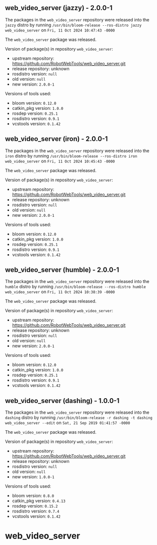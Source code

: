 ## web_video_server (jazzy) - 2.0.0-1

The packages in the `web_video_server` repository were released into the `jazzy` distro by running `/usr/bin/bloom-release --ros-distro jazzy web_video_server` on `Fri, 11 Oct 2024 10:47:43 -0000`

The `web_video_server` package was released.

Version of package(s) in repository `web_video_server`:

- upstream repository: https://github.com/RobotWebTools/web_video_server.git
- release repository: unknown
- rosdistro version: `null`
- old version: `null`
- new version: `2.0.0-1`

Versions of tools used:

- bloom version: `0.12.0`
- catkin_pkg version: `1.0.0`
- rosdep version: `0.25.1`
- rosdistro version: `0.9.1`
- vcstools version: `0.1.42`


## web_video_server (iron) - 2.0.0-1

The packages in the `web_video_server` repository were released into the `iron` distro by running `/usr/bin/bloom-release --ros-distro iron web_video_server` on `Fri, 11 Oct 2024 10:45:43 -0000`

The `web_video_server` package was released.

Version of package(s) in repository `web_video_server`:

- upstream repository: https://github.com/RobotWebTools/web_video_server.git
- release repository: unknown
- rosdistro version: `null`
- old version: `null`
- new version: `2.0.0-1`

Versions of tools used:

- bloom version: `0.12.0`
- catkin_pkg version: `1.0.0`
- rosdep version: `0.25.1`
- rosdistro version: `0.9.1`
- vcstools version: `0.1.42`


## web_video_server (humble) - 2.0.0-1

The packages in the `web_video_server` repository were released into the `humble` distro by running `/usr/bin/bloom-release --ros-distro humble web_video_server` on `Fri, 11 Oct 2024 10:38:39 -0000`

The `web_video_server` package was released.

Version of package(s) in repository `web_video_server`:

- upstream repository: https://github.com/RobotWebTools/web_video_server.git
- release repository: unknown
- rosdistro version: `null`
- old version: `null`
- new version: `2.0.0-1`

Versions of tools used:

- bloom version: `0.12.0`
- catkin_pkg version: `1.0.0`
- rosdep version: `0.25.1`
- rosdistro version: `0.9.1`
- vcstools version: `0.1.42`


## web_video_server (dashing) - 1.0.0-1

The packages in the `web_video_server` repository were released into the `dashing` distro by running `/usr/bin/bloom-release -r dashing -t dashing web_video_server --edit` on `Sat, 21 Sep 2019 01:41:57 -0000`

The `web_video_server` package was released.

Version of package(s) in repository `web_video_server`:

- upstream repository: https://github.com/RobotWebTools/web_video_server.git
- release repository: unknown
- rosdistro version: `null`
- old version: `null`
- new version: `1.0.0-1`

Versions of tools used:

- bloom version: `0.8.0`
- catkin_pkg version: `0.4.13`
- rosdep version: `0.15.2`
- rosdistro version: `0.7.4`
- vcstools version: `0.1.42`


# web_video_server